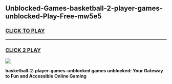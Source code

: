 
## Unblocked-Games-basketball-2-player-games-unblocked-Play-Free-mw5e5
<h3>
<a href="https://premium76.site?title=basketball-2-player-games-unblocked&ref=12A">CLICK TO PLAY</a></h3>
<hr>

<h3>
<a href="https://premium76.site?title=basketball-2-player-games-unblocked&ref=12A">CLICK 2 PLAY</a>
  
</h3>

<a href="https://premium76.site?title=basketball-2-player-games-unblocked&ref=12A"><img src="https://clearcache.store/games.png"></a>


**basketball-2-player-games-unblocked games unblocked: Your Gateway to Fun and Accessible Online Gaming**
